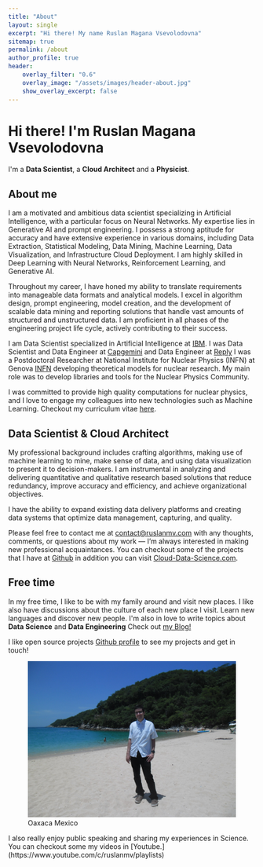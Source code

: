 ```yaml
---
title: "About"
layout: single
excerpt: "Hi there! My name Ruslan Magana Vsevolodovna"
sitemap: true
permalink: /about
author_profile: true
header:
    overlay_filter: "0.6"
    overlay_image: "/assets/images/header-about.jpg"
    show_overlay_excerpt: false
---
```


# Hi there! I'm Ruslan Magana Vsevolodovna

I'm  a **Data Scientist**, a **Cloud Architect** and a **Physicist**.

## About me

I am a motivated and ambitious data scientist specializing in Artificial Intelligence, with a particular focus on Neural Networks. My expertise lies in Generative AI and prompt engineering. I possess a strong aptitude for accuracy and have extensive experience in various domains, including Data Extraction, Statistical Modeling, Data Mining, Machine Learning, Data Visualization, and Infrastructure Cloud Deployment. I am highly skilled in Deep Learning with Neural Networks, Reinforcement Learning, and Generative AI.

Throughout my career, I have honed my ability to translate requirements into manageable data formats and analytical models. I excel in algorithm design, prompt engineering, model creation, and the development of scalable data mining and reporting solutions that handle vast amounts of structured and unstructured data. I am proficient in all phases of the engineering project life cycle, actively contributing to their success.

I am Data Scientist specialized in Artificial Intelligence  at [IBM](https://www.ibm.com/it-it). I was Data Scientist and Data Engineer at [Capgemini](https://www.capgemini.com/) and Data Engineer  at  [Reply](https://www.reply.com/it/topics/big-data-and-analytics/)  I was a Postdoctoral Researcher at National Institute for Nuclear Physics (INFN) at Genova [INFN](https://www.ge.infn.it) developing theoretical models for nuclear research.  My main role was to develop libraries and tools for the Nuclear Physics Community. 

I  was committed to provide high quality computations for nuclear physics,  and I love to engage my colleagues into new technologies such as Machine Learning. Checkout my curriculum vitae [here](https://cloud-data-science.com/).

## Data Scientist  & Cloud Architect 

My professional background includes crafting algorithms, making use of machine learning to mine, make sense of data, and using data visualization to present it to decision-makers. I am instrumental in analyzing and delivering quantitative and qualitative research based solutions that reduce redundancy, improve accuracy and efficiency, and achieve organizational objectives. 

I have the ability to expand existing data delivery platforms and creating data systems that optimize data management, capturing, and quality. 

Please feel free to contact me at [contact@ruslanmv.com](mailto:contact@ruslanmv.com) with any thoughts, comments, or questions about my work — I’m always interested in making new professional acquaintances.  You can checkout some of  the projects that I have at [Github](https://github.com/ruslanmv?tab=repositories)  in addition you can visit  [Cloud-Data-Science.com](https://cloud-data-science.com/index.php/services/).

## Free time

In my free time, I like to  be with my family around and visit new places. I like also have discussions about the culture of each new place I  visit. Learn new languages and discover new people. I'm also in love to write topics about **Data Science** and **Data Engineering** Check out  [my Blog! ](https://ruslanmv.com/blog) 

I like open source projects    [<i class="fab fa-github"></i>  Github profile](https://github.com/ruslanmv) to see my projects and get in touch!


<figure>
  <img src="/assets/images/attachment-about.jpg" alt="Oaxaca Mexico">
  <figcaption>Oaxaca Mexico</figcaption>
</figure>
I also really enjoy public speaking and sharing my experiences in Science. You can checkout some  my videos in [Youtube.](https://www.youtube.com/c/ruslanmv/playlists)

